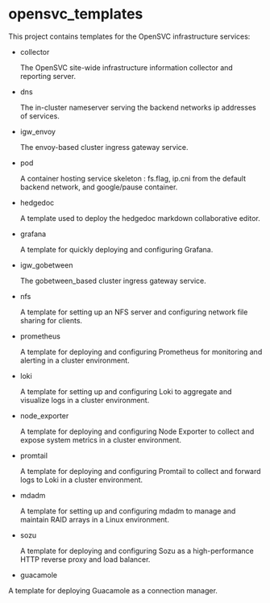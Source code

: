 # opensvc_templates

This project contains templates for the OpenSVC infrastructure services:

* collector

  The OpenSVC site-wide infrastructure information collector and reporting server.
  
* dns

  The in-cluster nameserver serving the backend networks ip addresses of services.
  
* igw_envoy

  The envoy-based cluster ingress gateway service.
  
* pod

  A container hosting service skeleton : fs.flag, ip.cni from the default backend network, and google/pause container.

* hedgedoc

  A template used to deploy the hedgedoc markdown collaborative editor.

* grafana

  A template for quickly deploying and configuring Grafana.

* igw_gobetween

  The gobetween_based cluster ingress gateway service.

* nfs

  A template for setting up an NFS server and configuring network file sharing for clients.

* prometheus
  
  A template for deploying and configuring Prometheus for monitoring and alerting in a cluster environment.

* loki

  A template for setting up and configuring Loki to aggregate and visualize logs in a cluster environment.

* node_exporter

  A template for deploying and configuring Node Exporter to collect and expose system metrics in a cluster environment.

* promtail

  A template for deploying and configuring Promtail to collect and forward logs to Loki in a cluster environment.

* mdadm

  A template for setting up and configuring mdadm to manage and maintain RAID arrays in a Linux environment.

* sozu

  A template for deploying and configuring Sozu as a high-performance HTTP reverse proxy and load balancer.

* guacamole

 A template for deploying Guacamole as a connection manager.
